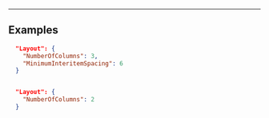 
----
## Examples


```json
  "Layout": {
    "NumberOfColumns": 3,
    "MinimumInteritemSpacing": 6
  }


  "Layout": {
    "NumberOfColumns": 2
  }

```
